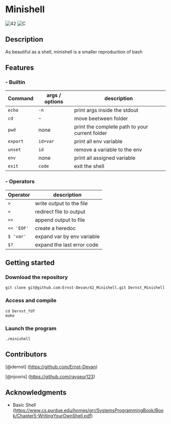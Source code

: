 # Minishell
![42](https://img.shields.io/badge/-42-black?style=for-the-badge&logo=42&logoColor=white) ![C](https://img.shields.io/badge/c-%2300599C.svg?style=for-the-badge&logo=c&logoColor=white)

## Description
As beautiful as a shell, minishell is a smaller reproduction of bash
## Features
### - Builtin
Command               | args / options | description |
----------------------|-----------------|------------|
`echo`       | `-n ` | print args inside the stdout |
`cd`        | `~` | move beetween folder |
`pwd`     | none | print the complete path to your current folder | 
`export`    | `id=var` | print all env variable  |
`unset`     | `id` | remove a variable to the env |
`env`       | none |  print all assigned variable | 
`exit`     | `code` | exit the shell |

### - Operators
Operator          | description         |
-------------------|---------------------|
`>`                 | write output to the file        |
`<`                   | redirect file to output       |
`>>`                  | append output to file         |
`<< 'EOF'`                  | create a heredoc          |
`$ 'var'`                 | expand var by env variable  |
`$?`                     | expand the last error code   |

## Getting started
### Download the repository
```
git clone git@github.com:Ernst-Devan/42_Minishell.git Dernst_Minishell
```
### Access and compile
```
cd Dernst_fdf
make
```
### Launch the program
```
./minishell
```
## Contributors
[@dernst] (https://github.com/Ernst-Devan)

[@njooris] (https://github.com/rayseur123)

## Acknowledgments
- Basic Shell (https://www.cs.purdue.edu/homes/grr/SystemsProgrammingBook/Book/Chapter5-WritingYourOwnShell.pdf)
